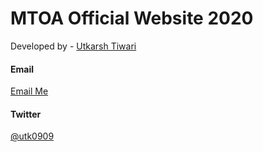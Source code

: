 # MTOA Official Website 2020

Developed by - [Utkarsh Tiwari](https://github.com/utk09)

#### Email

[Email Me](mailto:utkarsh999tiwari@gmail.com)

#### Twitter

[@utk0909](https://twitter.com/utk0909)
